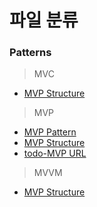 파일 분류
=========

### Patterns

> MVC
- [MVP Structure](https://github.com/ryusehui/references/blob/main/image/MVC.png)

> MVP
- [MVP Pattern](https://github.com/ryusehui/references/blob/main/image/Model_View_Presenter_GUI_Design_Pattern.png)
- [MVP Structure](https://github.com/ryusehui/references/blob/main/image/MVP.png)
- [todo-MVP URL](https://github.com/ryusehui/references/blob/main/image/todoMVP-URL.jpg)

> MVVM
- [MVP Structure](https://github.com/ryusehui/references/blob/main/image/MVVM.png)
